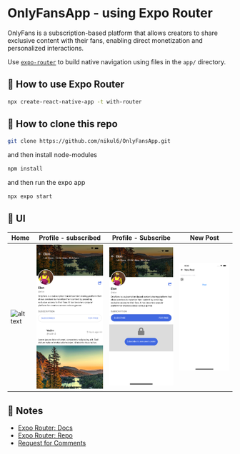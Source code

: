 # OnlyFansApp - using Expo Router

OnlyFans is a subscription-based platform that allows creators to share exclusive content with their fans, enabling direct monetization and personalized interactions.

Use [`expo-router`](https://expo.github.io/router) to build native navigation using files in the `app/` directory.

## 🚀 How to use Expo Router

```sh
npx create-react-native-app -t with-router
```

## 🚀 How to clone this repo

```sh
git clone https://github.com/nikul6/OnlyFansApp.git
```

and then install node-modules

```sh
npm install
```

and then run the expo app

```sh
npx expo start
```

## 🚀 UI
Home             |  Profile - subscribed         |   Profile - Subscribe             |  New Post     
-------------------------|-------------------------|-------------------------|-------------------------
![alt text](https://github.com/nikul6/OnlyFansApp/blob/main/assets/AppImages/Home.png)     |       ![alt text](https://github.com/nikul6/OnlyFansApp/blob/main/assets/AppImages/ProfileSubscribed.png) |   ![alt text](https://github.com/nikul6/OnlyFansApp/blob/main/assets/AppImages/ProfileSubscribe.png) |  ![alt text](https://github.com/nikul6/OnlyFansApp/blob/main/assets/AppImages/NewPost.png)


## 📝 Notes

- [Expo Router: Docs](https://expo.github.io/router)
- [Expo Router: Repo](https://github.com/expo/router)
- [Request for Comments](https://github.com/expo/router/discussions/1)
